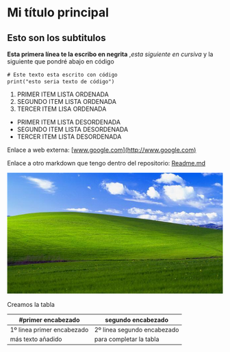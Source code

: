 # Mi título principal

## Esto son los subtitulos


**Esta primera línea te la escribo en negrita**
,*esta siguiente en cursiva*
y la siguiente que pondré abajo en código

```
# Este texto esta escrito con código
print("esto seria texto de código")
```
1. PRIMER ITEM LISTA ORDENADA
2. SEGUNDO ITEM LISTA ORDENADA
3. TERCER ITEM LISA ORDENADA

- PRIMER ITEM LISTA DESORDENADA
- SEGUNDO ITEM LISTA DESORDENADA
- TERCER ITEM LISTA DESORDENADA

Enlace a web externa:
[www.google.com](http://www.google.com)

Enlace a otro markdown que tengo dentro del repositorio:
[Readme.md](https://github.com/damianwil/Markdown/blob/main/README.md)

![imagen de prueba](imagen.jpg)

Creamos la tabla

|#primer encabezado|segundo encabezado
|---------------------|------------------|
| 1º linea primer encabezado| 2º linea segundo encabezado
|más texto añadido| para completar la tabla
